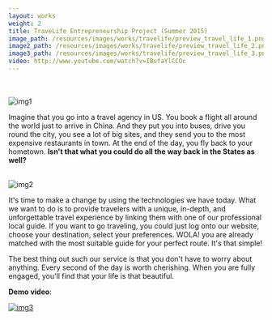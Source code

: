 ```yaml
---
layout: works
weight: 2
title: TraveLife Entrepreneurship Project (Summer 2015)
image_path: /resources/images/works/travelife/preview_travel_life_1.png
image2_path: /resources/images/works/travelife/preview_travel_life_2.png
image3_path: /resources/images/works/travelife/preview_travel_life_3.png
video: http://www.youtube.com/watch?v=IBufaYlCCOc
---
```


<br><br>
<img class="single-img" src="{{ page.image_path }}" alt="img1"><br>

Imagine that you go into a travel agency in US. You book a flight all around the world just to arrive in China. And they put you into buses, drive you round the city, you see a lot of big sites, and they send you to the most expensive restaurants in town. At the end of the day, you fly back to your hometown.
**Isn't that what you could do all the way back in the States as well?**

<br><img class="single-img" src="{{ page.image2_path }}" alt="img2"><br>

It's time to make a change by using the technologies we have today. What we want to do is to provide travelers with a unique, in-depth, and unforgettable travel experience by linking them with one of our professional local guide. If you want to go traveling, you could just log onto our website, choose your destination, select your preferences. WOLA! you are already matched with the most suitable guide for your perfect route. It's that simple!

The best thing out such our service is that you don't have to worry about anything. Every second of the day is worth cherishing. When you are fully engaged, you'll find that your life is that beautiful.

**Demo video**:

<a href="{{ page.video }}">
  <img class="single-img" src="{{ page.image3_path }}" alt="img3">
</a>

